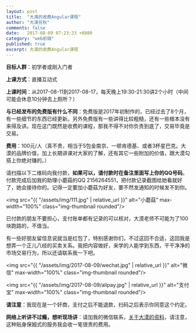 ```yaml
---
layout: post
title:  "大漠的收费Angular课程"
author: "大漠穷秋"
comments: false
date:   2017-08-09 07:23:23 +0800
category: "web前端"
published: true
excerpt: 大漠的收费Angular课程
---
```

**目标人群**：初学者或刚入门者

**上课方式**：直播互动式

**上课时间**：从2017-08-11到2017-08-17，每天晚上19:30-21:30讲2个小时（中间可能会休息10分钟去上厕所？）

**与已经发布的免费版有什么不同**：免费版是2017年初制作的，已经过去了8个月，有一些细节的东西已经更新。另外免费版有一些讲得比较粗糙，还有一些根本没有来得及讲。现在这门既然是收费的课程，那我不得不对你负责到底了，交易毕竟是交易。

**费用**：100元/人（真不贵，相当于5包金南京、一顿肯德基、或者3杯星巴克。大漠的品牌价值，加上长期讲课对大家的了解，还有其它一些附加的价值，跟大漠勾搭上你绝对赚的。）

请扫描以下二维码向我付款，**如果可以，请付款时在备注里面写上你的QQ号码**。付款完成后加我的助理小蘑菇的QQ 2156264551，把付款记录截图给她看就好了，她会接待你的。记得一定要加小蘑菇为好友，要不然发通知的时候发不到你。

<img src="{{ "/assets/img/111.jpg" | relative_url }}" alt="小蘑菇" max-width="100%" class="img-thumbnail rounded"/>

已付款的朋友不要担心，支付账单都有记录的可以核对，大漠老师不可能为了100块跑路的，不值当。

有一些好朋友留信息说就当是红包了，特别感谢你们，不过这回不合适，这回我是想弄一个正儿八经的买卖关系。我把内容做好，来学的人能学到东西，干干净净的市场交易行为，所以还请联系我一下吧。

<img src="{{ "/assets/img/2017-08-09/wechat.jpg" | relative_url }}" alt="微信" max-width="100%" class="img-thumbnail rounded"/>

<img src="{{ "/assets/img/2017-08-09/alipay.jpg" | relative_url }}" alt="支付宝" max-width="100%" class="img-thumbnail rounded"/>

**请注意**：我现在是一个奸商，支付之后不能退款，扫码之后表示你同意这个约定。

**网络上听讲不过瘾，想听现场讲**：请加我的微信联系，<a href="https://damoqiongqiu.github.io/about/index.html" target="_blank">关于大漠的资料</a>，请注意，这种贴身保姆式的服务我会收一笔很贵的费用。